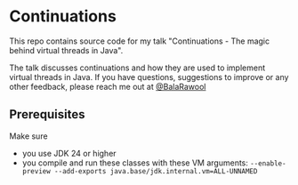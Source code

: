 # Continuations

This repo contains source code for my talk "Continuations - The magic behind virtual threads in Java".

The talk discusses continuations and how they are used to implement virtual threads in Java. 
If you have questions, suggestions to improve or any other feedback, please reach me out at [@BalaRawool](https://twitter.com/BalaRawool)

## Prerequisites
Make sure 
- you use JDK 24 or higher
- you compile and run these classes with these VM arguments: `--enable-preview --add-exports java.base/jdk.internal.vm=ALL-UNNAMED`
